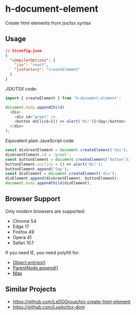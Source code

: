 # h-document-element
Create html elements from jsx/tsx syntax

## Usage
```json
// tsconfig.json
{
  "compilerOptions": {
    "jsx": "react",
    "jsxFactory": "createElement"
  }
}
```

JSX/TSX code:
```ts
import { createElement } from 'h-document-element';

document.body.appendChild(
  <div>
    <div id="greet" />
    <button onClick={() => alert('Hi!')}>Say</button>
  </div>
);
```

Equivalent plain JavaScript code
```js
const divGreetElement = document.createElement('div');
divGreetElement.id = 'greet';
const buttonElement = document.createElement('button');
buttonElement.onclick = () => alert('Hi!');
buttonElement.append('Say');
const divElement = document.createElement('div');
divElement.append(divGreetElement, buttonElement);
document.body.appendChild(divElement);
```

## Browser Support
Only modern browsers are supported:
* Chrome 54
* Edge 17
* Firefox 49
* Opera 41
* Safari 10.1

If you need IE, you need polyfill for:
* [Object.entries()](https://developer.mozilla.org/en-US/docs/Web/JavaScript/Reference/Global_Objects/Object/entries#Polyfill)
* [ParentNode.append()](https://developer.mozilla.org/en-US/docs/Web/API/ParentNode/append#Polyfill)
* [Map](https://developer.mozilla.org/en-US/docs/Web/JavaScript/Reference/Global_Objects/Map)

## Similar Projects
- https://github.com/LeDDGroup/tsx-create-html-element
- https://github.com/Lusito/tsx-dom
